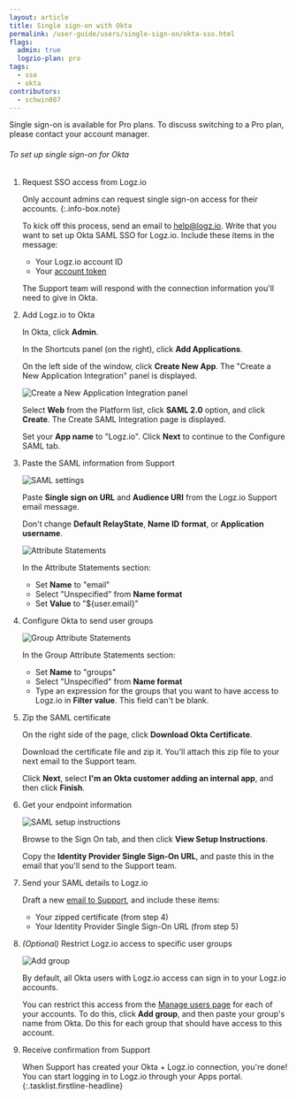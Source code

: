 ```yaml
---
layout: article
title: Single sign-on with Okta
permalink: /user-guide/users/single-sign-on/okta-sso.html
flags:
  admin: true
  logzio-plan: pro
tags:
  - sso
  - okta
contributors:
  - schwin007
---
```


Single sign-on is available for Pro plans.
To discuss switching to a Pro plan, please contact your account manager.

###### To set up single sign-on for Okta

1.  Request SSO access from Logz.io

      Only account admins can request single sign-on access for their accounts.
      {:.info-box.note}

    To kick off this process, send an email to [help@logz.io](mailto:help@logz.io).
    Write that you want to set up Okta SAML SSO for Logz.io.
    Include these items in the message:

    * Your Logz.io account ID
    * Your [account token](https://app.logz.io/#/dashboard/settings/manage-accounts)

    The Support team will respond with the connection information you'll need to give in Okta.

2.  Add Logz.io to Okta

    In Okta, click **Admin**.

    In the Shortcuts panel (on the right), click **Add Applications**.

    On the left side of the window, click **Create New App**.
    The "Create a New Application Integration" panel is displayed.

    ![Create a New Application Integration panel]({{site.baseurl}}/images/sso-providers/okta/create-a-new-application-integration.png)

    Select **Web** from the Platform list, click **SAML 2.0** option, and click **Create**.
    The Create SAML Integration page is displayed.

    Set your **App name** to "Logz.io". Click **Next** to continue to the Configure SAML tab.

3.  Paste the SAML information from Support

    ![SAML settings]({{site.baseurl}}/images/sso-providers/okta/saml-settings.png)

    Paste **Single sign on URL** and **Audience URI** from the Logz.io Support email message.

    Don't change **Default RelayState**, **Name ID format**, or **Application username**.

    ![Attribute Statements]({{site.baseurl}}/images/sso-providers/okta/attribute-statements.png)

    In the Attribute Statements section:

    * Set **Name** to "email"
    * Select "Unspecified" from **Name format**
    * Set **Value** to "${user.email}"

4.  Configure Okta to send user groups

    ![Group Attribute Statements]({{site.baseurl}}/images/sso-providers/okta/group-attribute-statements.png)

    In the Group Attribute Statements section:

    * Set **Name** to "groups"
    * Select "Unspecified" from **Name format**
    * Type an expression for the groups that you want to have access to Logz.io in **Filter value**.
      This field can't be blank.

5.  Zip the SAML certificate

    On the right side of the page, click **Download Okta Certificate**.

    Download the certificate file and zip it.
    You'll attach this zip file to your next email to the Support team.

    Click **Next**, select **I'm an Okta customer adding an internal app**, and then click **Finish**.

6.  Get your endpoint information

    ![SAML setup instructions]({{site.baseurl}}/images/sso-providers/okta/view-setup-instructions.png)

    Browse to the Sign On tab, and then click **View Setup Instructions**.

    Copy the **Identity Provider Single Sign-On URL**, and paste this in the email that you'll send to the Support team.

7.  Send your SAML details to Logz.io

    Draft a new [email to Support](mailto:help@logz.io), and include these items:

    * Your zipped certificate (from step 4)
    * Your Identity Provider Single Sign-On URL (from step 5)

8.  _(Optional)_ Restrict Logz.io access to specific user groups

    ![Add group]({{site.baseurl}}/images/access-and-authentication/sso--manage-groups.png)

    By default, all Okta users with Logz.io access can sign in to your Logz.io accounts.

    You can restrict this access from the [Manage users page](https://app.logz.io/#/dashboard/settings/manage-users) for each of your accounts.
    To do this, click **Add group**, and then paste your group's name from Okta.
    Do this for each group that should have access to this account.

9.  Receive confirmation from Support

    When Support has created your Okta + Logz.io connection, you're done!
    You can start logging in to Logz.io through your Apps portal.
{:.tasklist.firstline-headline}
